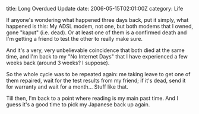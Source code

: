 title: Long Overdued Update
date: 2006-05-15T02:01:00Z
category: Life

If anyone's wondering what happened three days back, put it simply, what happened is this: My ADSL modem, not one, but both modems that I owned, gone "kaput" (i.e. dead). Or at least one of them is a confirmed death and I'm getting a friend to test the other to really make sure.

And it's a very, very unbelievable coincidence that both died at the same time, and I'm back to my "No Internet Days" that I have experienced a few weeks back (around 3 weeks? I suppose).

So the whole cycle was to be repeated again: me taking leave to get one of them repaired, wait for the test results from my friend; if it's dead, send it for warranty and wait for a month… Stuff like that.

Till then, I'm back to a point where reading is my main past time. And I guess it's a good time to pick my Japanese back up again.
